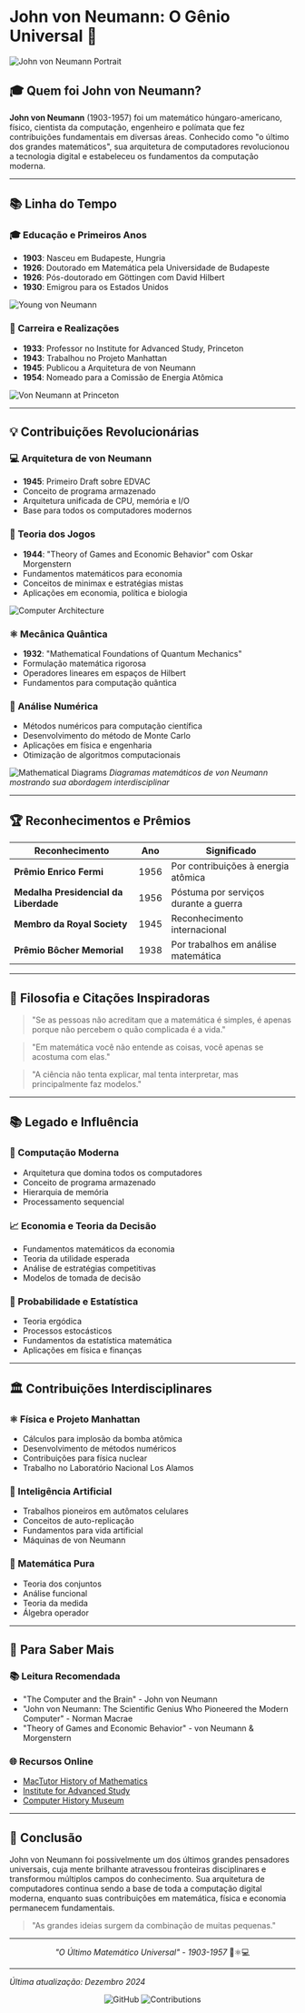 # John von Neumann: O Gênio Universal 🧮

![John von Neumann Portrait](john_von_neumann_1.jpg)

## 🎓 Quem foi John von Neumann?

**John von Neumann** (1903-1957) foi um matemático húngaro-americano, físico, cientista da computação, engenheiro e polímata que fez contribuições fundamentais em diversas áreas. Conhecido como "o último dos grandes matemáticos", sua arquitetura de computadores revolucionou a tecnologia digital e estabeleceu os fundamentos da computação moderna.

---

## 📚 Linha do Tempo

### 🎓 Educação e Primeiros Anos
- **1903**: Nasceu em Budapeste, Hungria
- **1926**: Doutorado em Matemática pela Universidade de Budapeste
- **1926**: Pós-doutorado em Göttingen com David Hilbert
- **1930**: Emigrou para os Estados Unidos

![Young von Neumann](john_von_neumann_5.png)

### 🔬 Carreira e Realizações
- **1933**: Professor no Institute for Advanced Study, Princeton
- **1943**: Trabalhou no Projeto Manhattan
- **1945**: Publicou a Arquitetura de von Neumann
- **1954**: Nomeado para a Comissão de Energia Atômica

![Von Neumann at Princeton](john_von_neumann_4.jpg)

---

## 💡 Contribuições Revolucionárias

### 💻 Arquitetura de von Neumann
- **1945**: Primeiro Draft sobre EDVAC
- Conceito de programa armazenado
- Arquitetura unificada de CPU, memória e I/O
- Base para todos os computadores modernos

### 🎯 Teoria dos Jogos
- **1944**: "Theory of Games and Economic Behavior" com Oskar Morgenstern
- Fundamentos matemáticos para economia
- Conceitos de minimax e estratégias mistas
- Aplicações em economia, política e biologia

![Computer Architecture](john_von_neumann_2.jpg)

### ⚛️ Mecânica Quântica
- **1932**: "Mathematical Foundations of Quantum Mechanics"
- Formulação matemática rigorosa
- Operadores lineares em espaços de Hilbert
- Fundamentos para computação quântica

### 🔢 Análise Numérica
- Métodos numéricos para computação científica
- Desenvolvimento do método de Monte Carlo
- Aplicações em física e engenharia
- Otimização de algoritmos computacionais

![Mathematical Diagrams](john_von_neumann_3.jpg)
*Diagramas matemáticos de von Neumann mostrando sua abordagem interdisciplinar*

---

## 🏆 Reconhecimentos e Prêmios

| Reconhecimento | Ano | Significado |
|----------------|-----|-------------|
| **Prêmio Enrico Fermi** | 1956 | Por contribuições à energia atômica |
| **Medalha Presidencial da Liberdade** | 1956 | Póstuma por serviços durante a guerra |
| **Membro da Royal Society** | 1945 | Reconhecimento internacional |
| **Prêmio Bôcher Memorial** | 1938 | Por trabalhos em análise matemática |

---

## 🎯 Filosofia e Citações Inspiradoras

> "Se as pessoas não acreditam que a matemática é simples, é apenas porque não percebem o quão complicada é a vida."

> "Em matemática você não entende as coisas, você apenas se acostuma com elas."

> "A ciência não tenta explicar, mal tenta interpretar, mas principalmente faz modelos."

---

## 📚 Legado e Influência

### 🔬 Computação Moderna
- Arquitetura que domina todos os computadores
- Conceito de programa armazenado
- Hierarquia de memória
- Processamento sequencial

### 📈 Economia e Teoria da Decisão
- Fundamentos matemáticos da economia
- Teoria da utilidade esperada
- Análise de estratégias competitivas
- Modelos de tomada de decisão

### 🎲 Probabilidade e Estatística
- Teoria ergódica
- Processos estocásticos
- Fundamentos da estatística matemática
- Aplicações em física e finanças

---

## 🏛️ Contribuições Interdisciplinares

### ⚛️ Física e Projeto Manhattan
- Cálculos para implosão da bomba atômica
- Desenvolvimento de métodos numéricos
- Contribuições para física nuclear
- Trabalho no Laboratório Nacional Los Alamos

### 🧠 Inteligência Artificial
- Trabalhos pioneiros em autômatos celulares
- Conceitos de auto-replicação
- Fundamentos para vida artificial
- Máquinas de von Neumann

### 🔢 Matemática Pura
- Teoria dos conjuntos
- Análise funcional
- Teoria da medida
- Álgebra operador

---

## 📖 Para Saber Mais

### 📚 Leitura Recomendada
- "The Computer and the Brain" - John von Neumann
- "John von Neumann: The Scientific Genius Who Pioneered the Modern Computer" - Norman Macrae
- "Theory of Games and Economic Behavior" - von Neumann & Morgenstern

### 🌐 Recursos Online
- [MacTutor History of Mathematics](https://mathshistory.st-andrews.ac.uk/Biographies/Von_Neumann/)
- [Institute for Advanced Study](https://www.ias.edu/scholars/john-von-neumann)
- [Computer History Museum](https://computerhistory.org/profile/john-von-neumann/)

---

## 🎉 Conclusão

John von Neumann foi possivelmente um dos últimos grandes pensadores universais, cuja mente brilhante atravessou fronteiras disciplinares e transformou múltiplos campos do conhecimento. Sua arquitetura de computadores continua sendo a base de toda a computação digital moderna, enquanto suas contribuições em matemática, física e economia permanecem fundamentais.

> "As grandes ideias surgem da combinação de muitas pequenas."

---

<div align="center">

*"O Último Matemático Universal" - 1903-1957* 🧠⚛️💻

</div>

---
*Última atualização: Dezembro 2024*

<div align="center">

![GitHub](https://img.shields.io/badge/John_von_Neumann-Gênio_Universal-blue?style=for-the-badge)
![Contributions](https://img.shields.io/badge/Arquitetura_Computador-Revolução-green?style=for-the-badge)

</div>

